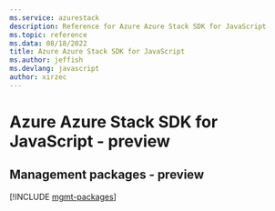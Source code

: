 ```yaml
---
ms.service: azurestack
description: Reference for Azure Azure Stack SDK for JavaScript
ms.topic: reference
ms.data: 08/18/2022
title: Azure Azure Stack SDK for JavaScript
ms.author: jeffish
ms.devlang: javascript
author: xirzec
---
```

# Azure Azure Stack SDK for JavaScript - preview

## Management packages - preview
[!INCLUDE [mgmt-packages](azure-stack-mgmt-index.md)]